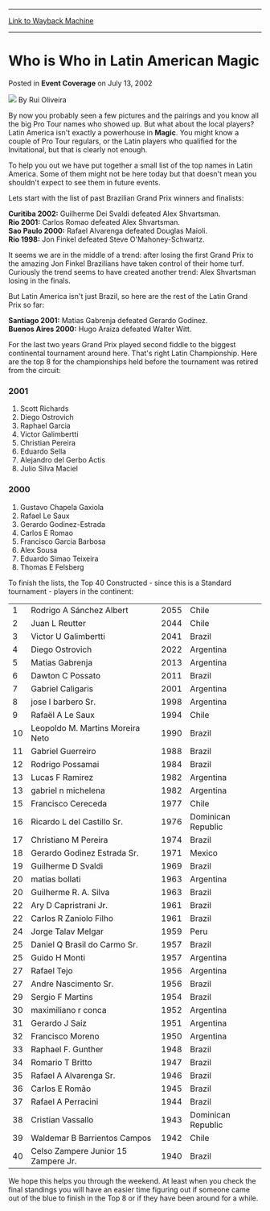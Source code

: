 
---
[Link to Wayback Machine](https://web.archive.org/web/20171030233013/https://magic.wizards.com/en/articles/archive/event-coverage/who-who-latin-american-magic-2002-07-13)

[_metadata_:author]:- "Rui Oliveira"
[_metadata_:description]:- "By now you probably seen a few pictures and the pairings and you know all the big Pro Tour names who showed up. But what about the local players? Latin America isn't exactly a powerhouse in Magic. You might know a couple of Pro Tour regulars, or the Latin players who qualified for the Invitational, but that is clearly not enough.To help you out we have put together a small list of the top names in Latin America. Some of them might not be here today but that doesn't mean you shouldn't expect to see them in future events."
[_metadata_:generator]:- "Drupal 7 (http://drupal.org)"
[_metadata_:node]:- "787561"
[_metadata_:publish_date]:- "2002-07-13"
[_metadata_:source]:- "div-main-content"
[_metadata_:title]:- "Who is Who in Latin American Magic"
[_metadata_:wayback_capture_timestamp]:- "2017-10-30 23:30:13"
[_metadata_:wayback_raw_url]:- "https://web.archive.org/web/20171030233013id_/https://magic.wizards.com/en/articles/archive/event-coverage/who-who-latin-american-magic-2002-07-13"
[_metadata_:wayback_url]:- "https://magic.wizards.com/en/articles/archive/event-coverage/who-who-latin-american-magic-2002-07-13"
---


Who is Who in Latin American Magic
==================================



 Posted in **Event Coverage**
 on July 13, 2002 






![](https://media.magic.wizards.com/styles/auth_small/public/generic-avatar-150_103.png)
By Rui Oliveira











By now you probably seen a few pictures and the pairings and you know all the big Pro Tour names who showed up. But what about the local players? Latin America isn't exactly a powerhouse in **Magic**. You might know a couple of Pro Tour regulars, or the Latin players who qualified for the Invitational, but that is clearly not enough.

To help you out we have put together a small list of the top names in Latin America. Some of them might not be here today but that doesn't mean you shouldn't expect to see them in future events. 

Lets start with the list of past Brazilian Grand Prix winners and finalists:

**Curitiba 2002:** Guilherme Dei Svaldi defeated Alex Shvartsman.  
**Rio 2001:** Carlos Romao defeated Alex Shvartsman.  
**Sao Paulo 2000:** Rafael Alvarenga defeated Douglas Maioli.  
**Rio 1998:** Jon Finkel defeated Steve O'Mahoney-Schwartz.

It seems we are in the middle of a trend: after losing the first Grand Prix to the amazing Jon Finkel Brazilians have taken control of their home turf. Curiously the trend seems to have created another trend: Alex Shvartsman losing in the finals.

But Latin America isn't just Brazil, so here are the rest of the Latin Grand Prix so far:

**Santiago 2001:** Matias Gabrenja defeated Gerardo Godinez.  
**Buenos Aires 2000:** Hugo Araiza defeated Walter Witt.

For the last two years Grand Prix played second fiddle to the biggest continental tournament around here. That's right Latin Championship. Here are the top 8 for the championships held before the tournament was retired from the circuit:

### 2001

1) Scott Richards  
 2) Diego Ostrovich  
 3) Raphael Garcia  
 4) Victor Galimbertti  
 5) Christian Pereira  
 6) Eduardo Sella  
 7) Alejandro del Gerbo Actis  
 8) Julio Silva Maciel

### 2000

1) Gustavo Chapela Gaxiola  
 2) Rafael Le Saux  
 3) Gerardo Godinez-Estrada  
 4) Carlos E Romao  
 5) Francisco Garcia Barbosa  
 6) Alex Sousa  
 7) Eduardo Simao Teixeira  
 8) Thomas E Felsberg

To finish the lists, the Top 40 Constructed - since this is a Standard tournament - players in the continent:



|  |  |  |  |
| --- | --- | --- | --- |
| 1 | Rodrigo A Sánchez Albert | 2055 | Chile  |
| 2 | Juan L Reutter | 2044 | Chile  |
| 3 | Victor U Galimbertti | 2041 | Brazil  |
| 4 | Diego Ostrovich | 2022 | Argentina  |
| 5 | Matias Gabrenja | 2013 | Argentina  |
| 6 | Dawton C Possato | 2011 | Brazil  |
| 7 | Gabriel Caligaris | 2001 | Argentina  |
| 8 | jose I barbero Sr. | 1998 | Argentina  |
| 9 | Rafaël A Le Saux | 1994 | Chile  |
| 10 | Leopoldo M. Martins Moreira Neto | 1990 | Brazil  |
| 11 | Gabriel Guerreiro | 1988 | Brazil  |
| 12 | Rodrigo Possamai | 1984 | Brazil  |
| 13 | Lucas F Ramirez | 1982 | Argentina  |
| 13 | gabriel n michelena | 1982 | Argentina  |
| 15 | Francisco Cereceda | 1977 | Chile  |
| 16 | Ricardo L del Castillo Sr. | 1976 | Dominican Republic  |
| 17 | Christiano M Pereira | 1974 | Brazil  |
| 18 | Gerardo Godinez Estrada Sr. | 1971 | Mexico  |
| 19 | Guilherme D Svaldi | 1969 | Brazil  |
| 20 | matias bollati | 1963 | Argentina  |
| 20 | Guilherme R. A. Silva | 1963 | Brazil  |
| 22 | Ary D Capristrani Jr. | 1961 | Brazil  |
| 22 | Carlos R Zaniolo Filho | 1961 | Brazil  |
| 24 | Jorge Talav Melgar | 1959 | Peru  |
| 25 | Daniel Q Brasil do Carmo Sr. | 1957 | Brazil  |
| 25 | Guido H Monti | 1957 | Argentina  |
| 27 | Rafael Tejo | 1956 | Argentina  |
| 27 | Andre Nascimento Sr. | 1956 | Brazil  |
| 29 | Sergio F Martins | 1954 | Brazil  |
| 30 | maximiliano r conca | 1952 | Argentina  |
| 31 | Gerardo J Saiz | 1951 | Argentina  |
| 32 | Francisco Moreno | 1950 | Argentina  |
| 33 | Raphael F. Gunther | 1948 | Brazil  |
| 34 | Romario T Britto | 1947 | Brazil  |
| 35 | Rafael A Alvarenga Sr. | 1946 | Brazil  |
| 36 | Carlos E Romão | 1945 | Brazil  |
| 37 | Rafael A Perracini | 1944 | Brazil  |
| 38 | Cristian Vassallo | 1943 | Dominican Republic  |
| 39 | Waldemar B Barrientos Campos | 1942 | Chile  |
| 40 | Celso Zampere Junior 15 Zampere Jr. | 1940 | Brazil |

We hope this helps you through the weekend. At least when you check the final standings you will have an easier time figuring out if someone came out of the blue to finish in the Top 8 or if they have been around for a while.







